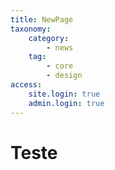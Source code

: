 ```yaml
---
title: NewPage
taxonomy:
    category:
        - news
    tag:
        - core
        - design
access:
    site.login: true
    admin.login: true
---
```


# Teste